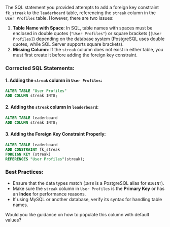 The SQL statement you provided attempts to add a foreign key constraint `fk_streak` to the `leaderboard` table, referencing the `streak` column in the `User Profiles` table. However, there are two issues:

1. **Table Name with Space**: In SQL, table names with spaces must be enclosed in double quotes (`"User Profiles"`) or square brackets (`[User Profiles]`) depending on the database system (PostgreSQL uses double quotes, while SQL Server supports square brackets).
2. **Missing Column**: If the `streak` column does not exist in either table, you must first create it before adding the foreign key constraint.

### Corrected SQL Statements:

#### 1. **Adding the `streak` column in `User Profiles`**:
```sql
ALTER TABLE "User Profiles"
ADD COLUMN streak INT8;
```

#### 2. **Adding the `streak` column in `leaderboard`**:
```sql
ALTER TABLE leaderboard
ADD COLUMN streak INT8;
```

#### 3. **Adding the Foreign Key Constraint Properly**:
```sql
ALTER TABLE leaderboard
ADD CONSTRAINT fk_streak
FOREIGN KEY (streak)
REFERENCES "User Profiles"(streak);
```

### Best Practices:
- Ensure that the data types match (`INT8` is a PostgreSQL alias for `BIGINT`).
- Make sure the `streak` column in `User Profiles` is the **Primary Key** or has an **Index** for performance reasons.
- If using MySQL or another database, verify its syntax for handling table names.

Would you like guidance on how to populate this column with default values?